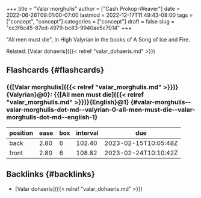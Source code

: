 +++
title = "Valar morghulis"
author = ["Cash Prokop-Weaver"]
date = 2022-06-26T09:01:00-07:00
lastmod = 2022-12-17T11:49:43-08:00
tags = ["concept", "concept"]
categories = ["concept"]
draft = false
slug = "cc3f6c45-87ed-4979-bc83-9940ae5c7014"
+++

"All men must die", in High Valyrian in the books of A Song of Ice and Fire.

Related: [Valar dohaeris]({{< relref "valar_dohaeris.md" >}})


## Flashcards {#flashcards}


### {{[Valar morghulis]({{< relref "valar_morghulis.md" >}})}{Valyrian}@0}: {{[All men must die]({{< relref "valar_morghulis.md" >}})}{English}@1} {#valar-morghulis--valar-morghulis-dot-md--valyrian-0-all-men-must-die--valar-morghulis-dot-md--english-1}

| position | ease | box | interval | due                  |
|----------|------|-----|----------|----------------------|
| back     | 2.80 | 6   | 102.40   | 2023-02-15T10:05:48Z |
| front    | 2.80 | 6   | 108.82   | 2023-02-24T10:10:42Z |


## Backlinks {#backlinks}

-   [Valar dohaeris]({{< relref "valar_dohaeris.md" >}})
